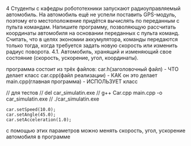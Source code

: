 4 Студенты с кафедры робототехники запускают радиоуправляемый
автомобиль. На автомобиль ещё не успели поставить GPS-модуль,
поэтому его местоположение придётся вычислять по переданным с
пульта командам. Напишите программу, позволяющую рассчитать
координаты автомобиля на основании переданных с пульта команд.
Считать, что в целях экономии аккумулятора, команды передаются только
тогда, когда требуется задать новую скорость или изменить радиус
поворота.
4.1.
Автомобиль, хранящий и изменяющий свое состояние (скорость,
ускорение, угол, координаты).

программа состоит из трёх файлов:
car.h(заголовочный файл) - ЧТО делает класс
car.cpp(файл реализации) - КАК он это делает
main.cpp(главная программа) - ИСПОЛЬЗУЕТ класс

// для тестов
// del car_simulatin.exe
//  g++ Car.cpp main.cpp -o car_simulatin.exe
// ./car_simulatin.exe

    car.setSpeed(10.0);
    car.setAngle(45.0);
    car.setAcceleration(1.0);
с помощью этих параметров можно менять скорость, угол, ускорение автомобиля в программе
